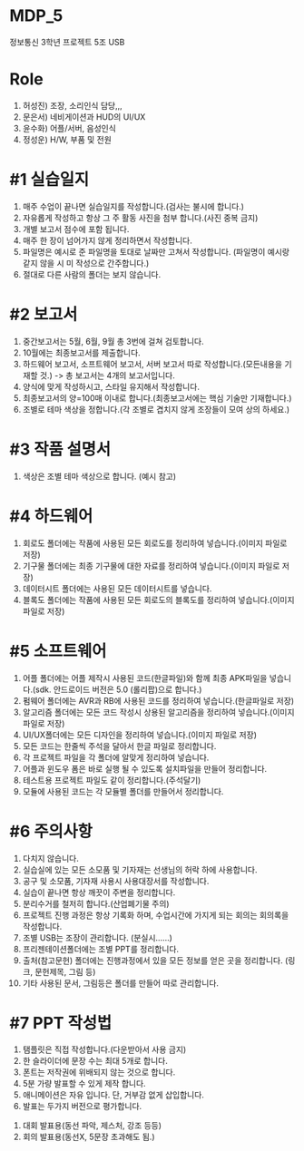 # MDP_5
정보통신 3학년 프로젝트 5조 USB


# Role
   1. 허성진) 조장, 소리인식 담당,,,
   2. 문은서) 네비게이션과 HUD의 UI/UX
   3. 윤수화) 어플/서버, 음성인식
   4. 정성운) H/W, 부품 및 전원



# #1 실습일지
1. 매주 수업이 끝나면 실습일지를 작성합니다.(검사는 불시에 합니다.)
2. 자유롭게 작성하고 항상 그 주 활동 사진을 첨부 합니다.(사진 중복 금지)
3. 개별 보고서 점수에 포함 됩니다.
4. 매주 한 장이 넘어가지 않게 정리하면서 작성합니다.
5. 파일명은 예시로 준 파일명을 토대로 날짜만 고쳐서 작성합니다. (파일명이 예시랑 같지 않을 시 미 작성으로 간주합니다.)
6. 절대로 다른 사람의 폴더는 보지 않습니다.

# #2 보고서
1. 중간보고서는 5월, 6월, 9월 총 3번에 걸쳐 검토합니다.
2. 10월에는 최종보고서를 제출합니다.
3. 하드웨어 보고서, 소프트웨어 보고서, 서버 보고서 따로 작성합니다.(모든내용을 기재할 것.)
   -> 총 보고서는 4개의 보고서입니다.
4. 양식에 맞게 작성하시고, 스타일 유지해서 작성합니다.
5. 최종보고서의 양=100매 이내로 합니다.(최종보고서에는 핵심 기술만 기재합니다.)
6. 조별로 테마 색상을 정합니다.(각 조별로 겹치지 않게 조장들이 모여 상의 하세요.)

# #3 작품 설명서
1. 색상은 조별 테마 색상으로 합니다. (예시 참고)

# #4 하드웨어
1. 회로도 폴더에는 작품에 사용된 모든 회로도를 정리하여 넣습니다.(이미지 파일로 저장)
2. 기구물 폴더에는 최종 기구물에 대한 자료를 정리하여 넣습니다.(이미지 파일로 저장)
3. 데이터시트 폴더에는 사용된 모든 데이터시트를 넣습니다.
4. 블록도 폴더에는 작품에 사용된 모든 회로도의 블록도를 정리하여 넣습니다.(이미지 파일로 저장)

# #5 소프트웨어
1. 어플 폴더에는 어플 제작시 사용된 코드(한글파일)와 함께 최종 APK파일을 넣습니다.(sdk. 안드로이드 버전은 5.0 (롤리팝)으로 합니다.)
2. 펌웨어 폴더에는 AVR과 RB에 사용된 코드를 정리하여 넣습니다.(한글파일로 저장)
3. 알고리즘 폴더에는 모든 코드 작성시 상용된 알고리즘을 정리하여 넣습니다.(이미지 파일로 저장)
4. UI/UX폴더에는 모든 디자인을 정리하여 넣습니다.(이미지 파일로 저장)
5. 모든 코드는 한줄씩 주석을 달아서 한글 파일로 정리합니다.
6. 각 프로젝트 파일을 각 폴더에 알맞게 정리하여 넣습니다.
7. 어플과 윈도우 폼은 바로 실행 될 수 있도록 설치파일을 만들어 정리합니다.
8. 테스트용 프로젝트 파일도 같이 정리합니다.(주석달기)
9. 모듈에 사용된 코드는 각 모듈별 폴더를 만들어서 정리합니다.

# #6 주의사항
1. 다치지 않습니다.
2. 실습실에 있는 모든 소모품 및 기자재는 선생님의 허락 하에 사용합니다.
3. 공구 및 소모품, 기자재 사용시 사용대장서를 작성합니다.
4. 실습이 끝나면 항상 깨끗이 주변을 정리합니다.
5. 분리수거를 철저히 합니다.(산업폐기물 주의)
6. 프로젝트 진행 과정은 항상 기록화 하며, 수업시간에 가지게 되는 회의는 회의록을 작성합니다. 
7. 조별 USB는 조장이 관리합니다. (분실시......)
8. 프리젠테이션폴더에는 조별 PPT를 정리합니다.
9. 출처(참고문헌) 폴더에는 진행과정에서 있을 모든 정보를 얻은 곳을 정리합니다.
   (링크, 문헌제목, 그림 등)
10. 기타 사용된 문서, 그림등은 폴더를 만들어 따로 관리합니다.

# #7 PPT 작성법
1. 탬플릿은 직접 작성합니다.(다운받아서 사용 금지)
2. 한 슬라이더에 문장 수는 최대 5개로 합니다.
3. 폰트는 저작권에 위배되지 않는 것으로 합니다.
4. 5분 가량 발표할 수 있게 제작 합니다. 
5. 애니메이션은 자유 입니다. 단, 거부감 없게 삽입합니다.
6. 발표는 두가지 버전으로 평가합니다.
  1) 대회 발표용(동선 파악, 제스처, 강조 등등)
  2) 회의 발표용(동선X, 5문장 초과해도 됨.)
